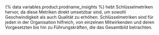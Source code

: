 {% data variables.product.prodname_insights %} hebt Schlüsselmetriken hervor, da diese Metriken direkt umsetzbar sind, um sowohl Geschwindigkeit als auch Qualität zu erhöhen. Schlüsselmetriken sind für jeden in der Organisation hilfreich, von einzelnen Mitwirkenden und deren Vorgesetzten bis hin zu Führungskräften, die das Gesamtbild betrachten.

